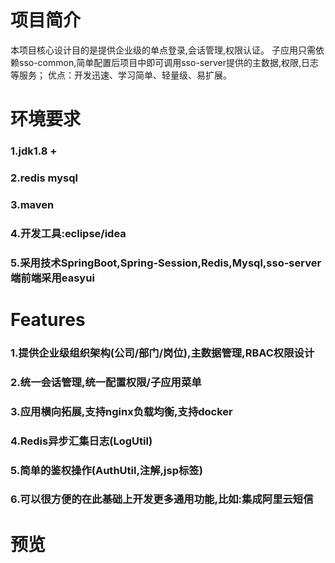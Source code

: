 # 项目简介
本项目核心设计目的是提供企业级的单点登录,会话管理,权限认证。
子应用只需依赖sso-common,简单配置后项目中即可调用sso-server提供的主数据,权限,日志等服务；
优点：开发迅速、学习简单、轻量级、易扩展。

# 环境要求
### 1.jdk1.8 +
### 2.redis mysql
### 3.maven
### 4.开发工具:eclipse/idea
### 5.采用技术SpringBoot,Spring-Session,Redis,Mysql,sso-server端前端采用easyui


# Features
### 1.提供企业级组织架构(公司/部门/岗位),主数据管理,RBAC权限设计
### 2.统一会话管理,统一配置权限/子应用菜单
### 3.应用横向拓展,支持nginx负载均衡,支持docker
### 4.Redis异步汇集日志(LogUtil)
### 5.简单的鉴权操作(AuthUtil,注解,jsp标签)
### 6.可以很方便的在此基础上开发更多通用功能,比如:集成阿里云短信

# 预览
<p align="center">
</p>

